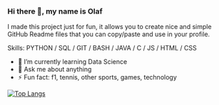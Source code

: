 ### Hi there 👋, my name is Olaf

I made this project just for fun, it allows you to create nice and simple GitHub Readme files that you can copy/paste and use in your profile.

Skills: PYTHON / SQL / GIT / BASH / JAVA / C / JS / HTML / CSS 

- 🌱 I’m currently learning Data Science 
- 💬 Ask me about anything 
- ⚡ Fun fact: f1, tennis, other sports, games, technology 

[![Top Langs](https://github-readme-stats.vercel.app/api/top-langs/?username=olafszyncel)](https://github.com/anuraghazra/github-readme-stats)


<!--
**olafszyncel/olafszyncel** is a ✨ _special_ ✨ repository because its `README.md` (this file) appears on your GitHub profile.

Here are some ideas to get you started:

- 🔭 I’m currently working on ...
- 🌱 I’m currently learning ...
- 👯 I’m looking to collaborate on ...
- 🤔 I’m looking for help with ...
- 💬 Ask me about ...
- 📫 How to reach me: ...
- 😄 Pronouns: ...
- ⚡ Fun fact: ...
-->
